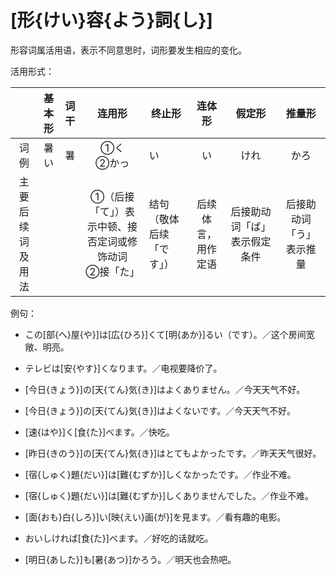 # [形{けい}容{よう}詞{し}]

形容词属活用语，表示不同意思时，词形要发生相应的变化。

活用形式：

<style>
td {
    vertical-align: middle !important;
}
</style>

|  | 基本形 |         词干          |                        连用形                         |          终止形          | 连体形                |            假定形            |         推量形         |
| :----: | :-------------------: | :---------------------------------------------------: | :----------------------: | --------------------- | :--------------------------: | :--------------------: | :--------------------: |
|  词例  |  暑い  |          暑           |                      ①く <br/>②かっ                       |            い            | い                    |             けれ             |          かろ          |
| 主要后续词及用法 |        |  | ①（后接「て」）表示中顿、接否定词或修饰动词<br/>②接「た」 | 结句（敬体后续「です」） | 后续体言，用作定语 | 后接助动词「ば」表示假定条件 | 后接助动词「う」表示推量 |

例句：

- この[部{へ}屋{や}]は[広{ひろ}]くて[明{あか}]るい（です）。／这个房间宽敞、明亮。

- テレビは[安{やす}]くなります。／电视要降价了。

- [今日{きょう}]の[天{てん}気{き}]はよくありません。／今天天气不好。

- [今日{きょう}]の[天{てん}気{き}]はよくないです。／今天天气不好。

- [速{はや}]く[食{た}]べます。／快吃。

- [昨日{きのう}]の[天{てん}気{き}]はとてもよかったです。／昨天天气很好。

- [宿{しゅく}題{だい}]は[難{むずか}]しくなかったです。／作业不难。

- [宿{しゅく}題{だい}]は[難{むずか}]しくありませんでした。／作业不难。

- [面{おも}白{しろ}]い[映{えい}画{が}]を見ます。／看有趣的电影。

- おいしければ[食{た}]べます。／好吃的话就吃。

- [明日{あした}]も[暑{あつ}]かろう。／明天也会热吧。
